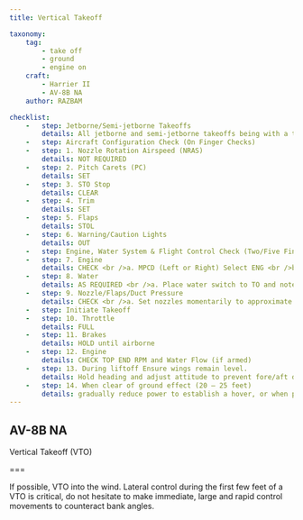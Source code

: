 ```yaml
---
title: Vertical Takeoff 

taxonomy:
    tag:
        - take off
        - ground
        - engine on
    craft:
        - Harrier II
        - AV-8B NA
    author: RAZBAM

checklist:
    -   step: Jetborne/Semi-jetborne Takeoffs 
        details: All jetborne and semi-jetborne takeoffs being with a takeoff procedure and end with an accelerating transition to wingborne flight. The transition point between the takeoff procedure and the accelerating transition procedure begins once the aircraft is off the ground, the wings are level and the vane is centered. At this point, attitude and AOA can be safely increased and the Accelerating Transition can begin. 
    -   step: Aircraft Configuration Check (On Finger Checks)          
    -   step: 1. Nozzle Rotation Airspeed (NRAS) 
        details: NOT REQUIRED 
    -   step: 2. Pitch Carets (PC) 
        details: SET 
    -   step: 3. STO Stop 
        details: CLEAR 
    -   step: 4. Trim 
        details: SET 
    -   step: 5. Flaps 
        details: STOL 
    -   step: 6. Warning/Caution Lights 
        details: OUT         
    -   step: Engine, Water System & Flight Control Check (Two/Five Finger Checks) 
    -   step: 7. Engine 
        details: CHECK <br />a. MPCD (Left or Right) Select ENG <br />b. Accelerate engine from idle to 60%  <br />c. Check acceleration time within limits 35 to 60%  in 2.4 – 3.1 seconds. <br />d. IGV’s 10 to 21o at 60% 
    -   step: 8. Water  
        details: AS REQUIRED <br />a. Place water switch to TO and note RPM rise.  <br />b. Reset RPM to top end of acceleration band.
    -   step: 9. Nozzle/Flaps/Duct Pressure 
        details: CHECK <br />a. Set nozzles momentarily to approximate 50o  <br />b. Check flaps at approximately 62o  <br />c. Check duct pressure at approximately 45 PSI  <br />d. Place nozzles at the HOVER Stop and check angle.        
    -   step: Initiate Takeoff 
    -   step: 10. Throttle 
        details: FULL 
    -   step: 11. Brakes 
        details: HOLD until airborne 
    -   step: 12. Engine 
        details: CHECK TOP END RPM and Water Flow (if armed) 
    -   step: 13. During liftoff Ensure wings remain level. 
        details: Hold heading and adjust attitude to prevent fore/aft drift. 
    -   step: 14. When clear of ground effect (20 – 25 feet)
        details: gradually reduce power to establish a hover, or when passing 50 feet and clear of obstacles, being transition to wingborne flight. 
---
```


## AV-8B NA
Vertical Takeoff (VTO) 

===

If possible, VTO into the wind. Lateral control during the first few feet of a VTO is critical, do not hesitate to make immediate, large and rapid control movements to counteract bank angles. 
